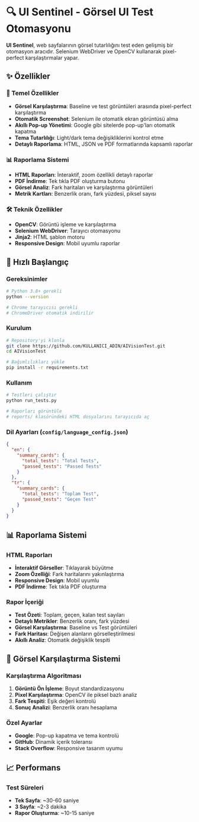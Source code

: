 # 🔍 UI Sentinel - Görsel UI Test Otomasyonu

**UI Sentinel**, web sayfalarının görsel tutarlılığını test eden gelişmiş bir otomasyon aracıdır. Selenium WebDriver ve OpenCV kullanarak pixel-perfect karşılaştırmalar yapar.

## ✨ Özellikler

### 🎯 Temel Özellikler
- **Görsel Karşılaştırma**: Baseline ve test görüntüleri arasında pixel-perfect karşılaştırma
- **Otomatik Screenshot**: Selenium ile otomatik ekran görüntüsü alma
- **Akıllı Pop-up Yönetimi**: Google gibi sitelerde pop-up'ları otomatik kapatma
- **Tema Tutarlılığı**: Light/dark tema değişikliklerini kontrol etme
- **Detaylı Raporlama**: HTML, JSON ve PDF formatlarında kapsamlı raporlar

### 📊 Raporlama Sistemi
- **HTML Raporları**: İnteraktif, zoom özellikli detaylı raporlar
- **PDF İndirme**: Tek tıkla PDF oluşturma butonu
- **Görsel Analiz**: Fark haritaları ve karşılaştırma görüntüleri
- **Metrik Kartları**: Benzerlik oranı, fark yüzdesi, piksel sayısı

### 🛠️ Teknik Özellikler
- **OpenCV**: Görüntü işleme ve karşılaştırma
- **Selenium WebDriver**: Tarayıcı otomasyonu
- **Jinja2**: HTML şablon motoru
- **Responsive Design**: Mobil uyumlu raporlar

## 🚀 Hızlı Başlangıç

### Gereksinimler
```bash
# Python 3.8+ gerekli
python --version

# Chrome tarayıcısı gerekli
# ChromeDriver otomatik indirilir
```

### Kurulum
```bash
# Repository'yi klonla
git clone https://github.com/KULLANICI_ADIN/AIVisionTest.git
cd AIVisionTest

# Bağımlılıkları yükle
pip install -r requirements.txt
```

### Kullanım
```bash
# Testleri çalıştır
python run_tests.py

# Raporları görüntüle
# reports/ klasöründeki HTML dosyalarını tarayıcıda aç
```


### Dil Ayarları (`config/language_config.json`)
```json
{
  "en": {
    "summary_cards": {
      "total_tests": "Total Tests",
      "passed_tests": "Passed Tests"
    }
  },
  "tr": {
    "summary_cards": {
      "total_tests": "Toplam Test",
      "passed_tests": "Geçen Test"
    }
  }
}
```

## 📊 Raporlama Sistemi

### HTML Raporları
- **İnteraktif Görseller**: Tıklayarak büyütme
- **Zoom Özelliği**: Fark haritalarını yakınlaştırma
- **Responsive Design**: Mobil uyumlu
- **PDF İndirme**: Tek tıkla PDF oluşturma

### Rapor İçeriği
- **Test Özeti**: Toplam, geçen, kalan test sayıları
- **Detaylı Metrikler**: Benzerlik oranı, fark yüzdesi
- **Görsel Karşılaştırma**: Baseline vs Test görüntüleri
- **Fark Haritası**: Değişen alanların görselleştirilmesi
- **Akıllı Analiz**: Otomatik değişiklik tespiti

## 🎨 Görsel Karşılaştırma Sistemi

### Karşılaştırma Algoritması
1. **Görüntü Ön İşleme**: Boyut standardizasyonu
2. **Pixel Karşılaştırma**: OpenCV ile piksel bazlı analiz
3. **Fark Tespiti**: Eşik değeri kontrolü
4. **Sonuç Analizi**: Benzerlik oranı hesaplama

### Özel Ayarlar
- **Google**: Pop-up kapatma ve tema kontrolü
- **GitHub**: Dinamik içerik toleransı
- **Stack Overflow**: Responsive tasarım uyumu

## 📈 Performans

### Test Süreleri
- **Tek Sayfa**: ~30-60 saniye
- **3 Sayfa**: ~2-3 dakika
- **Rapor Oluşturma**: ~10-15 saniye


